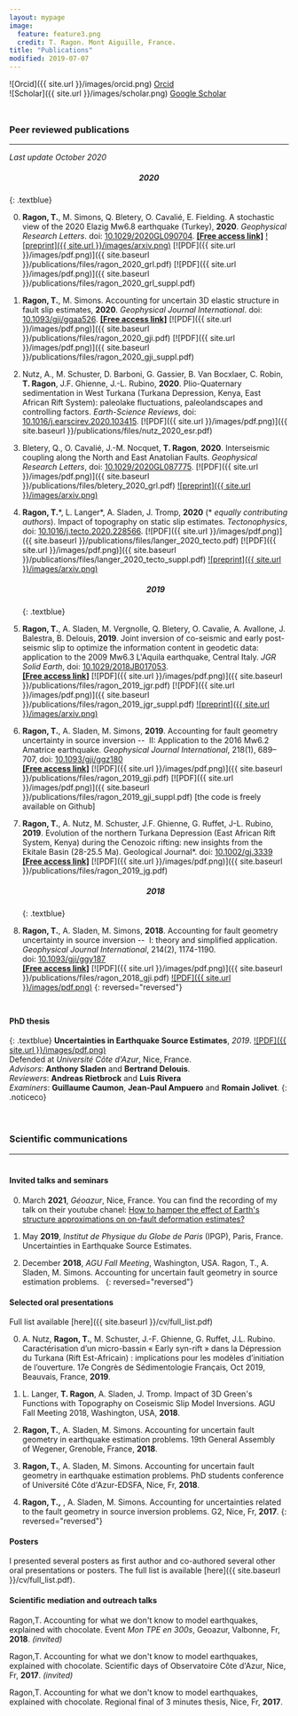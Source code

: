 ```yaml
---
layout: mypage
image:
  feature: feature3.png
  credit: T. Ragon. Mont Aiguille, France.
title: "Publications"
modified: 2019-07-07
---
```


![Orcid]({{ site.url }}/images/orcid.png) [Orcid](http://orcid.org/0000-0002-1276-1910)   
![Scholar]({{ site.url }}/images/scholar.png) [Google Scholar](https://scholar.google.ca/citations?user=v_X3_GoAAAAJ&hl=en)  

<br style="line-height: 10px" />

### Peer reviewed publications
---
*Last update October 2020*

<center>
<h5> 2020 </h5>
</center>
{: .textblue}  

0. **Ragon, T.**, M. Simons, Q. Bletery, O. Cavalié, E. Fielding. A stochastic view of the 2020 Elazig Mw6.8 earthquake (Turkey), **2020**. *Geophysical Research Letters*. doi: [10.1029/2020GL090704](https://doi.org/10.1029/2020GL090704). [**[Free access link]**](https://onlinelibrary.wiley.com/share/author/S7CHFYHJGCAGVPGV3EEX?target=10.1029/2020GL090704) [![preprint]({{ site.url }}/images/arxiv.png)](https://doi.org/10.1002/essoar.10504361.1)  [![PDF]({{ site.url }}/images/pdf.png)]({{ site.baseurl }}/publications/files/ragon_2020_grl.pdf) [![PDF]({{ site.url }}/images/pdf.png)]({{ site.baseurl }}/publications/files/ragon_2020_grl_suppl.pdf)

0. **Ragon, T.**, M. Simons. Accounting for uncertain 3D elastic structure in fault slip estimates, **2020**. *Geophysical Journal International*. doi: [10.1093/gji/ggaa526](https://doi.org/10.1093/gji/ggaa526). [**[Free access link]**](https://academic.oup.com/gji/advance-article/doi/10.1093/gji/ggaa526/5955446?guestAccessKey=daf97f1e-4f32-4c42-9bee-58d0c85989c7)  [![PDF]({{ site.url }}/images/pdf.png)]({{ site.baseurl }}/publications/files/ragon_2020_gji.pdf) [![PDF]({{ site.url }}/images/pdf.png)]({{ site.baseurl }}/publications/files/ragon_2020_gji_suppl.pdf)

0. Nutz, A., M. Schuster, D. Barboni, G. Gassier, B. Van Bocxlaer, C. Robin, **T. Ragon**, J.F. Ghienne, J.-L. Rubino, **2020**. Plio-Quaternary sedimentation in West Turkana (Turkana Depression, Kenya, East African Rift System): paleolake fluctuations, paleolandscapes and controlling factors. *Earth-Science Reviews*, doi: [10.1016/j.earscirev.2020.103415](https://doi.org/10.1016/j.earscirev.2020.103415). [![PDF]({{ site.url }}/images/pdf.png)]({{ site.baseurl }}/publications/files/nutz_2020_esr.pdf)

0. Bletery, Q., O. Cavalié, J.-M. Nocquet, **T. Ragon**, **2020**. Interseismic coupling along the North and East Anatolian Faults. *Geophysical Research Letters*, doi: [10.1029/2020GL087775](https://doi.org/10.1029/2020GL087775). [![PDF]({{ site.url }}/images/pdf.png)]({{ site.baseurl }}/publications/files/bletery_2020_grl.pdf) [![preprint]({{ site.url }}/images/arxiv.png)](https://www.essoar.org/doi/10.1002/essoar.10502450.2)

0. **Ragon, T.**\*, L. Langer\*, A. Sladen, J. Tromp, **2020** (\* *equally contributing authors*). Impact of topography on static slip estimates. *Tectonophysics*, doi: [10.1016/j.tecto.2020.228566](https://doi.org/10.1016/j.tecto.2020.228566).  [![PDF]({{ site.url }}/images/pdf.png)]({{ site.baseurl }}/publications/files/langer_2020_tecto.pdf)  [![PDF]({{ site.url }}/images/pdf.png)]({{ site.baseurl }}/publications/files/langer_2020_tecto_suppl.pdf)  [![preprint]({{ site.url }}/images/arxiv.png)](https://doi.org/10.31223/osf.io/nsbx3)

    <center>
    <h5> 2019 </h5>
    </center>
    {: .textblue}  
0. **Ragon, T.**, A. Sladen, M. Vergnolle, Q. Bletery, O. Cavalie, A. Avallone, J. Balestra, B. Delouis, **2019**. Joint inversion of co-seismic and early post-seismic slip to optimize the information content in geodetic data: application to the 2009 Mw6.3 L'Aquila earthquake, Central Italy. *JGR Solid Earth*, doi: [10.1029/2018JB017053](https://doi.org/10.1029/2018JB017053).  
[**[Free access link]**](https://agupubs.onlinelibrary.wiley.com/doi/epdf/10.1029/2018JB017053)  [![PDF]({{ site.url }}/images/pdf.png)]({{ site.baseurl }}/publications/files/ragon_2019_jgr.pdf)  [![PDF]({{ site.url }}/images/pdf.png)]({{ site.baseurl }}/publications/files/ragon_2019_jgr_suppl.pdf)  [![preprint]({{ site.url }}/images/arxiv.png)](https://eartharxiv.org/urkga/)

0. **Ragon, T.**, A. Sladen, M. Simons, **2019**. Accounting for fault geometry uncertainty in source inversion --  II: Application to the 2016 Mw6.2 Amatrice earthquake. *Geophysical Journal International*, 218(1), 689–707, doi: [10.1093/gji/ggz180](https://doi.org/10.1093/gji/ggz180)  
[**[Free access link]**](https://academic.oup.com/gji/article/218/1/689/5454748?guestAccessKey=b45527ab-725a-40bf-bf0b-82ad5b9fda40)  [![PDF]({{ site.url }}/images/pdf.png)]({{ site.baseurl }}/publications/files/ragon_2019_gji.pdf)  [![PDF]({{ site.url }}/images/pdf.png)]({{ site.baseurl }}/publications/files/ragon_2019_gji_suppl.pdf)  [the code is freely available on Github]

0. **Ragon, T.**, A. Nutz, M. Schuster, J.F. Ghienne, G. Ruffet, J-L. Rubino, **2019**. Evolution of the northern Turkana Depression (East African Rift System, Kenya) during the Cenozoic rifting: new insights from the Ekitale Basin (28-25.5 Ma). Geological Journal*. doi: [10.1002/gj.3339](https://onlinelibrary.wiley.com/doi/abs/10.1002/gj.3339)  
[**[Free access link]**](https://www.researchgate.net/profile/Thea_Ragon/publication/328422693_Evolution_of_the_northern_Turkana_Depression_East_African_Rift_System_Kenya_during_the_Cenozoic_rifting_New_insights_from_the_Ekitale_Basin_28-255_Ma/links/5bd18bb6a6fdcc6f7900cfb0/Evolution-of-the-northern-Turkana-Depression-East-African-Rift-System-Kenya-during-the-Cenozoic-rifting-New-insights-from-the-Ekitale-Basin-28-255-Ma.pdf)  [![PDF]({{ site.url }}/images/pdf.png)]({{ site.baseurl }}/publications/files/ragon_2019_jg.pdf)

    <center>
    <h5> 2018 </h5>
    </center>
    {: .textblue}  
0. **Ragon, T.**, A. Sladen, M. Simons, **2018**. Accounting for fault geometry uncertainty in source inversion --  I: theory and simplified application. *Geophysical Journal International*, 214(2), 1174-1190. doi: [10.1093/gji/ggy187](http://dx.doi.org/10.1093/gji/ggy187)  
[**[Free access link]**](https://academic.oup.com/gji/advance-article/doi/10.1093/gji/ggy187/4996353?guestAccessKey=86188bcd-f078-4700-9762-27d888995596)  [![PDF]({{ site.url }}/images/pdf.png)]({{ site.baseurl }}/publications/files/ragon_2018_gji.pdf)  [![PDF]({{ site.url }}/images/pdf.png)](../publications/files/ragon_2018_gji_suppl.pdf)
{: reversed="reversed"}

<br style="line-height: 10px" />

#### PhD thesis
{: .textblue}
**Uncertainties in Earthquake Source Estimates**, *2019*. [![PDF]({{ site.url }}/images/pdf.png)](https://tel.archives-ouvertes.fr/tel-02271745/document)  
Defended at *Université Côte d'Azur*, Nice, France.  
*Advisors*: **Anthony Sladen** and **Bertrand Delouis**.  
*Reviewers*: **Andreas Rietbrock** and **Luis Rivera**  
*Examiners*: **Guillaume Caumon**, **Jean-Paul Ampuero** and **Romain Jolivet**.
{: .noticeco} 

<br style="line-height: 20px" />

### Scientific communications  
----

<br style="line-height: 5px" />

#### Invited talks and seminars
0. March **2021**, *Géoazur*, Nice, France. You can find the recording of my talk on their youtube chanel: [How to hamper the effect of Earth's structure approximations on on-fault deformation estimates?](https://www.youtube.com/watch?v=q_o2PjDUpPA&list=PLSr2ZD7i9s6kwDyUg96-zFDmXYDmi1rAu&index=16)

0. May **2019**, *Institut de Physique du Globe de Paris* (IPGP), Paris, France. Uncertainties in Earthquake Source Estimates.

0. December **2018**, *AGU Fall Meeting*, Washington, USA. Ragon, T., A. Sladen, M. Simons. Accounting for uncertain fault geometry in source estimation problems.  
{: reversed="reversed"}


#### Selected oral presentations  
Full list available [here]({{ site.baseurl }}/cv/full_list.pdf)

0. A. Nutz, **Ragon, T.**, M. Schuster, J.-F. Ghienne, G. Ruffet, J.L. Rubino. Caractérisation d’un micro-bassin « Early syn-rift » dans la Dépression du Turkana (Rift Est-Africain) : implications pour les modèles d’initiation de l’ouverture.  17e Congrès de Sédimentologie Français, Oct 2019, Beauvais, France, **2019**.

0. L. Langer, **T. Ragon**, A. Sladen, J. Tromp. Impact of 3D Green's Functions with Topography on Coseismic Slip Model Inversions. AGU Fall Meeting 2018, Washington, USA, **2018**.
	
0. **Ragon, T.**, A. Sladen, M. Simons. Accounting for uncertain fault geometry in earthquake estimation problems. 19th General Assembly of Wegener, Grenoble, France, **2018**.

0. **Ragon, T.**, A. Sladen, M. Simons. Accounting for uncertain fault geometry in earthquake estimation problems. PhD students conference of Université Côte d'Azur-EDSFA, Nice, Fr, **2018**.

0. **Ragon, T.,** , A. Sladen, M. Simons. Accounting for uncertainties related to the fault geometry in source inversion problems. G2, Nice, Fr, **2017**.
{: reversed="reversed"}


#### Posters  
I presented several posters as first author and co-authored several other oral presentations or posters.
The full list is available [here]({{ site.baseurl }}/cv/full_list.pdf).


#### Scientific mediation and outreach talks  
Ragon,T. Accounting for what we don't know to model earthquakes, explained with chocolate. Event *Mon TPE en 300s*, Geoazur, Valbonne, Fr, **2018**. *(invited)*

Ragon,T. Accounting for what we don't know to model earthquakes, explained with chocolate. Scientific days of Observatoire Côte d'Azur, Nice, Fr, **2017**. *(invited)*

Ragon,T. Accounting for what we don't know to model earthquakes, explained with chocolate. Regional final of 3 minutes thesis, Nice, Fr, **2017**.